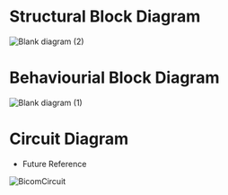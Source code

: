 # Structural Block Diagram

![Blank diagram (2)](https://user-images.githubusercontent.com/34639178/157854404-b22f0f06-27c4-48c3-9f86-0d1d15d1afde.png)


# Behaviourial Block Diagram

![Blank diagram (1)](https://user-images.githubusercontent.com/34639178/157854396-705db905-dd66-432a-9527-2b137c3fd37e.png)


# Circuit Diagram
* Future Reference


![BicomCircuit](https://user-images.githubusercontent.com/34639178/157867310-ffa4b681-f42b-4554-9031-4bb7073dd977.png)
